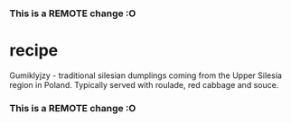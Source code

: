 ### This is a REMOTE change :O
# recipe
Gumiklyjzy - traditional silesian dumplings coming from the Upper Silesia region in Poland. Typically served with roulade, red cabbage and souce.
### This is a REMOTE change :O
